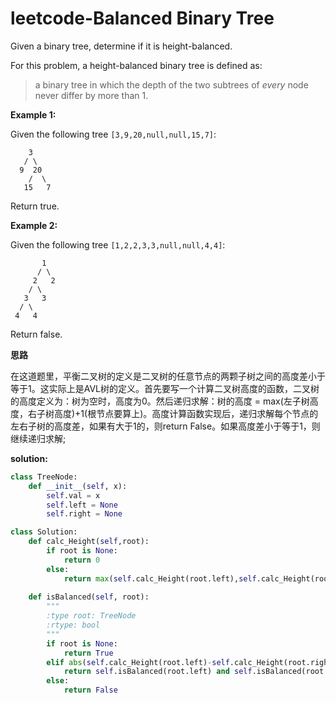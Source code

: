 # leetcode-Balanced Binary Tree

Given a binary tree, determine if it is height-balanced.

For this problem, a height-balanced binary tree is defined as:

> a binary tree in which the depth of the two subtrees of *every* node never differ by more than 1.

**Example 1:**

Given the following tree `[3,9,20,null,null,15,7]`:

```
    3
   / \
  9  20
    /  \
   15   7
```

Return true.

**Example 2:**

Given the following tree `[1,2,2,3,3,null,null,4,4]`:

```
       1
      / \
     2   2
    / \
   3   3
  / \
 4   4
```

Return false.

**思路**

在这道题里，平衡二叉树的定义是二叉树的任意节点的两颗子树之间的高度差小于等于1。这实际上是AVL树的定义。首先要写一个计算二叉树高度的函数，二叉树的高度定义为：树为空时，高度为0。然后递归求解：树的高度 = max(左子树高度，右子树高度)+1(根节点要算上)。高度计算函数实现后，递归求解每个节点的左右子树的高度差，如果有大于1的，则return False。如果高度差小于等于1，则继续递归求解;

**solution:**

```python
class TreeNode:
    def __init__(self, x):
        self.val = x
        self.left = None
        self.right = None

class Solution:
    def calc_Height(self,root):
        if root is None:
            return 0
        else:
            return max(self.calc_Height(root.left),self.calc_Height(root.right))+1
    
    def isBalanced(self, root):
        """
        :type root: TreeNode
        :rtype: bool
        """
        if root is None:
            return True
        elif abs(self.calc_Height(root.left)-self.calc_Height(root.right))<=1:
            return self.isBalanced(root.left) and self.isBalanced(root.right)
        else:
            return False
        
```





